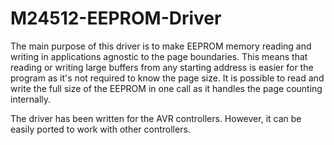 # M24512-EEPROM-Driver

The main purpose of this driver is to make EEPROM memory reading and writing in applications agnostic to the page boundaries.
This means that reading or writing large buffers from any starting address is easier for the program as it's not required to know the page size.
It is possible to read and write the full size of the EEPROM in one call as it handles the page counting internally.

The driver has been written for the AVR controllers. However, it can be easily ported to work with other controllers.
